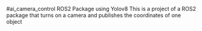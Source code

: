 #ai_camera_control ROS2 Package using Yolov8
This is a project of a ROS2 package that turns on a camera and publishes the coordinates of one object 
